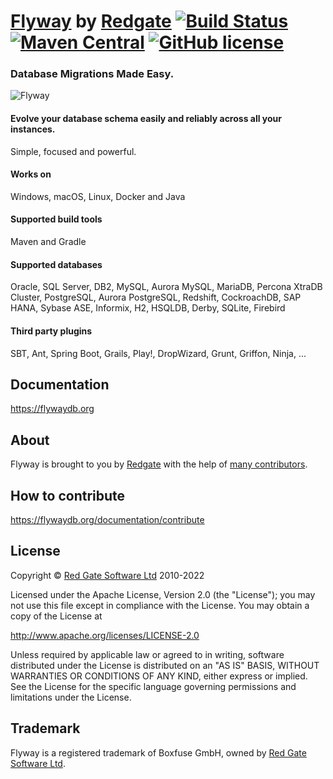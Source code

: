 # [Flyway](https://flywaydb.org) by [Redgate](https://www.red-gate.com/) [![Build Status](https://github.com/flyway/flyway/actions/workflows/build-release.yml/badge.svg)](https://github.com/flyway/flyway/actions/workflows/build.yml) [![Maven Central](https://img.shields.io/maven-central/v/org.flywaydb/flyway-core?logo=apachemaven&logoColor=red)](https://search.maven.org/artifact/org.flywaydb/flyway-core) [![GitHub license](https://img.shields.io/badge/license-Apache%20License%202.0-blue.svg?style=flat)](http://www.apache.org/licenses/LICENSE-2.0)

### Database Migrations Made Easy.

![Flyway](https://flywaydb.org/assets/logo/flyway-logo.png "Flyway")

#### Evolve your database schema easily and reliably across all your instances.
Simple, focused and powerful.

#### Works on
Windows, macOS, Linux, Docker and Java

#### Supported build tools
Maven and Gradle

#### Supported databases
Oracle, SQL Server, DB2, MySQL, Aurora MySQL, MariaDB, Percona XtraDB Cluster, PostgreSQL, Aurora PostgreSQL, Redshift, CockroachDB, SAP HANA, Sybase ASE, Informix, H2, HSQLDB, Derby, SQLite, Firebird

#### Third party plugins
SBT, Ant, Spring Boot, Grails, Play!, DropWizard, Grunt, Griffon, Ninja, ...

## Documentation
https://flywaydb.org

## About
Flyway is brought to you by [Redgate](https://www.red-gate.com/) with the help of [many contributors](https://flywaydb.org/documentation/contribute/hallOfFame.html).

## How to contribute
https://flywaydb.org/documentation/contribute

## License
Copyright © [Red Gate Software Ltd](http://www.red-gate.com) 2010-2022

Licensed under the Apache License, Version 2.0 (the "License");
you may not use this file except in compliance with the License.
You may obtain a copy of the License at

http://www.apache.org/licenses/LICENSE-2.0

Unless required by applicable law or agreed to in writing, software
distributed under the License is distributed on an "AS IS" BASIS,
WITHOUT WARRANTIES OR CONDITIONS OF ANY KIND, either express or implied.
See the License for the specific language governing permissions and
limitations under the License.

## Trademark
Flyway is a registered trademark of Boxfuse GmbH, owned by  [Red Gate Software Ltd](https://www.red-gate.com/).
